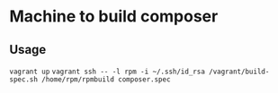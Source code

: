 Machine to build composer
========


Usage
-------
`vagrant up`
`vagrant ssh -- -l rpm -i ~/.ssh/id_rsa /vagrant/build-spec.sh /home/rpm/rpmbuild composer.spec`
